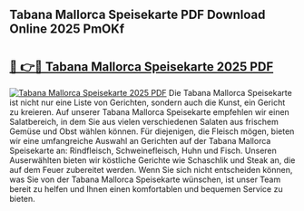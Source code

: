 ## Tabana Mallorca Speisekarte PDF Download Online 2025 PmOKf

# <h2><a href="http://gc7q48.nevu.top/?p=Tabana+Mallorca+Speisekarte">🔗 👉🔴 Tabana Mallorca Speisekarte 2025 PDF</a></h2>

[![Tabana Mallorca Speisekarte 2025 PDF](https://i.imgur.com/dBaPXMq.png)](http://gc7q48.nevu.top/?p=Tabana+Mallorca+Speisekarte)
Die Tabana Mallorca Speisekarte ist nicht nur eine Liste von Gerichten, sondern auch die Kunst, ein Gericht zu kreieren. Auf unserer Tabana Mallorca Speisekarte empfehlen wir einen Salatbereich, in dem Sie aus vielen verschiedenen Salaten aus frischem Gemüse und Obst wählen können. Für diejenigen, die Fleisch mögen, bieten wir eine umfangreiche Auswahl an Gerichten auf der Tabana Mallorca Speisekarte an: Rindfleisch, Schweinefleisch, Huhn und Fisch. Unseren Auserwählten bieten wir köstliche Gerichte wie Schaschlik und Steak an, die auf dem Feuer zubereitet werden. Wenn Sie sich nicht entscheiden können, was Sie von der Tabana Mallorca Speisekarte wünschen, ist unser Team bereit zu helfen und Ihnen einen komfortablen und bequemen Service zu bieten.
